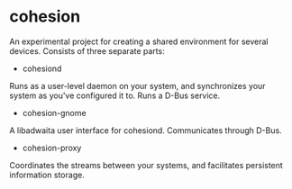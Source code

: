 # cohesion
An experimental project for creating a shared environment for several devices. Consists of three separate parts:

- cohesiond

Runs as a user-level daemon on your system, and synchronizes your system as you've configured it to. Runs a D-Bus service.
- cohesion-gnome

A libadwaita user interface for cohesiond. Communicates through D-Bus.
- cohesion-proxy

Coordinates the streams between your systems, and facilitates persistent information storage.

